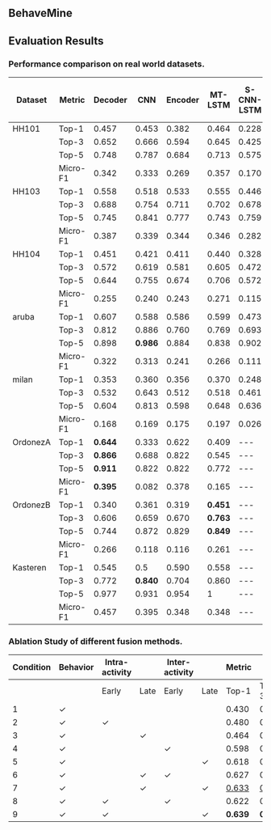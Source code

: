 ## BehaveMine




## Evaluation Results

### Performance comparison on real world datasets. 

| Dataset | Metric | Decoder | CNN | Encoder | MT-LSTM | S-CNN-LSTM | S-MT-CNN-LSTM | BehaveMine |
| --- | --- | --- | --- | --- | --- | --- | --- | --- |  
| HH101 | Top-1 | 0.457 | 0.453 | 0.382 | 0.464 | 0.228 | 0.356 | **0.639** |
|       | Top-3 | 0.652 | 0.666 | 0.594 | 0.645 | 0.425 | 0.518 | **0.813** |
|       | Top-5 | 0.748 | 0.787 | 0.684 | 0.713 | 0.575 | 0.593 | **0.878** |
|       | Micro-F1 | 0.342 | 0.333 | 0.269 | 0.357 | 0.170 | 0.192 | **0.476** |
| HH103 | Top-1 | 0.558 | 0.518 | 0.533 | 0.555 | 0.446 | 0.453 | **0.760** |
|       | Top-3 | 0.688 | 0.754 | 0.711 | 0.702 | 0.678 | 0.564 | **0.870** |
|       | Top-5 | 0.745 | 0.841 | 0.777 | 0.743 | 0.759 | 0.682 | **0.891** |
|       | Micro-F1 | 0.387 | 0.339 | 0.344 | 0.346 | 0.282 | 0.251 | **0.541** |
| HH104 | Top-1 | 0.451 | 0.421 | 0.411 | 0.440 | 0.328 | 0.368 | **0.672** |
|       | Top-3 | 0.572 | 0.619 | 0.581 | 0.605 | 0.472 | 0.483 | **0.788** |
|       | Top-5 | 0.644 | 0.755 | 0.674 | 0.706 | 0.572 | 0.618 | **0.827** |
|       | Micro-F1 | 0.255 | 0.240 | 0.243 | 0.271 | 0.115 | 0.178 | **0.420** |
| aruba | Top-1 | 0.607 | 0.588 | 0.586 | 0.599 | 0.473 | 0.571 | **0.780** |
|       | Top-3 | 0.812 | 0.886 | 0.760 | 0.769 | 0.693 | 0.773 | **0.830** |
|       | Top-5 | 0.898 | **0.986** | 0.884 | 0.838 | 0.902 | 0.904 | 0.880 |
|       | Micro-F1 | 0.322 | 0.313 | 0.241 | 0.266 | 0.111 | 0.241 | **0.42**2 |
| milan | Top-1 | 0.353 | 0.360 | 0.356 | 0.370 | 0.248 | 0.335 | **0.652** |
|       | Top-3 | 0.532 | 0.643 | 0.512 | 0.518 | 0.461 | 0.482 | **0.785** |
|       | Top-5 | 0.604 | 0.813 | 0.598 | 0.648 | 0.636 | 0.565 | **0.850** |
|       | Micro-F1 | 0.168 | 0.169 | 0.175 | 0.197 | 0.026 | 0.119 | **0.376** |
| OrdonezA | Top-1 | **0.644** | 0.333 | 0.622 | 0.409 | --- | --- | 0.6 |
|       | Top-3 | **0.866** | 0.688 | 0.822 | 0.545 | --- | --- | 0.822 |
|       | Top-5 | **0.911** | 0.822 | 0.822 | 0.772 | --- | --- | 0.822 |
|       | Micro-F1 | **0.395** | 0.082 | 0.378 | 0.165 | --- | --- | 0.370 |
| OrdonezB | Top-1 | 0.340 | 0.361 | 0.319 | **0.451** | --- | --- | 0.446 |
|       | Top-3 | 0.606 | 0.659 | 0.670 | **0.763** | --- | --- | 0.680 |
|       | Top-5 | 0.744 | 0.872 | 0.829 | **0.849** | --- | --- | 0.829 |
|       | Micro-F1 | 0.266 | 0.118 | 0.116 | 0.261 | --- | --- | **0.438** |
| Kasteren | Top-1 | 0.545 | 0.5 | 0.590 | 0.558 | --- | --- | **0.613** |
|       | Top-3 | 0.772 | **0.840** | 0.704 | 0.860 | --- | --- | 0.818 |
|       | Top-5 | 0.977 | 0.931 | 0.954 | 1 | --- | --- | **0.954** |
|       | Micro-F1 | 0.457 | 0.395 | 0.348 | 0.348 | --- | --- | **0.461** |

### Ablation Study of different fusion methods. 
| Condition | Behavior | Intra-activity | | Inter-activity | | Metric |   |   |   |
|-----------|----------|-------|---------|-------|---------|--------|---|---|---|
|           |          | Early | Late | Early | Late | Top-1 | Top-3 | Top-5 | Micro-F1 |
| 1         | ✓        |       |      |       |      | 0.430 | 0.629 | 0.697 | 0.336    |
| 2         | ✓        | ✓     |      |       |      | 0.480 | 0.663 | 0.739 | 0.403    |
| 3         | ✓        |       | ✓    |       |      | 0.464 | 0.651 | 0.713 | 0.325    |
| 4         | ✓        |       |      | ✓     |      | 0.598 | 0.719 | 0.759 | 0.384    |
| 5         | ✓        |       |      |       | ✓    | 0.618 | 0.787 | 0.837 | 0.453    |
| 6         | ✓        |       | ✓    | ✓     |      | 0.627 | 0.775 | 0.825 | 0.444    |
| 7         | ✓        |       | ✓    |       | ✓    | <u>0.633</u> | <u>0.809</u> | <u>0.861</u> | <u>0.470</u> |
| 8         | ✓        | ✓     |      | ✓     |      | 0.622 | 0.775 | 0.847 | 0.442    |
| 9         | ✓        | ✓     |      |       | ✓    | **0.639** | **0.813** | **0.878** | **0.476** |
